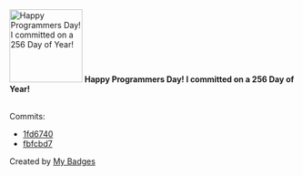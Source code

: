 <img src="https://my-badges.github.io/my-badges/programmers-day.png" alt="Happy Programmers Day! I committed on a 256 Day of Year!" title="Happy Programmers Day! I committed on a 256 Day of Year!" width="128">
<strong>Happy Programmers Day! I committed on a 256 Day of Year!</strong>
<br><br>

Commits:

- <a href="https://github.com/Neptunium931/Exegol-images/commit/1fd674085df77feac877bda7b1753fa7596fb6a1">1fd6740</a>
- <a href="https://github.com/Neptunium931/Exegol-images/commit/fbfcbd7a96de76d08fa26b79de704606486a95e3">fbfcbd7</a>


Created by <a href="https://github.com/my-badges/my-badges">My Badges</a>